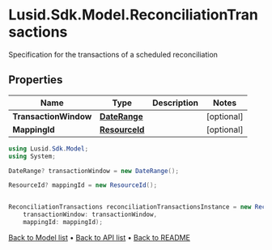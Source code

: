 # Lusid.Sdk.Model.ReconciliationTransactions
Specification for the transactions of a scheduled reconciliation

## Properties

Name | Type | Description | Notes
------------ | ------------- | ------------- | -------------
**TransactionWindow** | [**DateRange**](DateRange.md) |  | [optional] 
**MappingId** | [**ResourceId**](ResourceId.md) |  | [optional] 

```csharp
using Lusid.Sdk.Model;
using System;

DateRange? transactionWindow = new DateRange();

ResourceId? mappingId = new ResourceId();


ReconciliationTransactions reconciliationTransactionsInstance = new ReconciliationTransactions(
    transactionWindow: transactionWindow,
    mappingId: mappingId);
```

[Back to Model list](../README.md#documentation-for-models) &#8226; [Back to API list](../README.md#documentation-for-api-endpoints) &#8226; [Back to README](../README.md)
